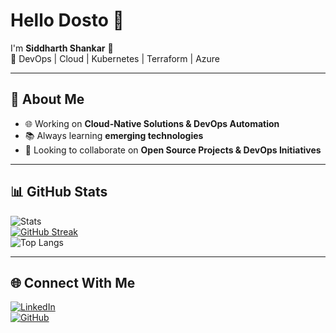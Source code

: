 # Hello Dosto 👋

I'm **Siddharth Shankar** 🚀  
💠 DevOps | Cloud | Kubernetes | Terraform | Azure  

---

## 🚀 About Me  
- 🌐 Working on **Cloud-Native Solutions & DevOps Automation**  
- 📚 Always learning **emerging technologies**  
- 🤝 Looking to collaborate on **Open Source Projects & DevOps Initiatives**  

---

## 📊 GitHub Stats  
![Stats](https://github-readme-stats.vercel.app/api?username=tiwary1722&show_icons=true&theme=radical)  
[![GitHub Streak](https://github-readme-streak-stats.herokuapp.com/?user=tiwary1722&theme=radical)](https://git.io/streak-stats)  
![Top Langs](https://github-readme-stats.vercel.app/api/top-langs/?username=tiwary1722&layout=compact&theme=radical)  

---

## 🌐 Connect With Me  
[![LinkedIn](https://img.shields.io/badge/LinkedIn-blue?logo=linkedin)](https://www.linkedin.com/in/siddharth-shankar-0aaa7965)  
[![GitHub](https://img.shields.io/badge/GitHub-black?logo=github)](https://github.com/tiwary1722)  
